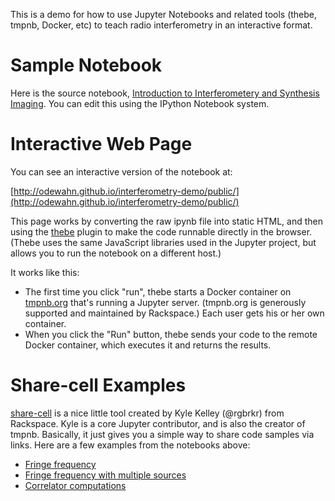 This is a demo for how to use Jupyter Notebooks and related tools (thebe, tmpnb, Docker, etc) to teach radio interferometry in an interactive format.

# Sample Notebook

Here is the source notebook, [Introduction to Interferometery and Synthesis Imaging](index.ipynb).  You can edit this using the IPython Notebook system.

# Interactive Web Page

You can see an interactive version of the notebook at:

[http://odewahn.github.io/interferometry-demo/public/](http://odewahn.github.io/interferometry-demo/public/)


This page works by converting the raw ipynb file into static HTML, and then using the [thebe](https://github.com/oreillymedia/thebe) plugin to make the code runnable directly in the browser.  (Thebe uses the same JavaScript libraries used in the Jupyter project, but allows you to run the notebook on a different host.) 

It works like this:

* The first time you click "run", thebe starts a Docker container on [tmpnb.org](tmpnb.org) that's running a Jupyter server.  (tmpnb.org is generously supported and maintained by Rackspace.)  Each user gets his or her own container.
* When you click the "Run" button, thebe sends your code to the remote Docker container, which executes it and returns the results.

# Share-cell Examples

[share-cell](https://github.com/rgbkrk/share-cell) is a nice little tool created by Kyle Kelley (@rgbrkr) from Rackspace.  Kyle is a core Jupyter contributor, and is also the creator of tmpnb.  Basically, it just gives you a simple way to share code samples via links.  Here are a few examples from the notebooks above:

* [Fringe frequency](http://odewahn.github.io/interferometry-demo/public/share-cell/?code=%09%0A%23%20Import%20some%20boilerplate%20libraries%0A%25matplotlib%20inline%0Afrom%20IPython.display%20import%20Image%0Afrom%20IPython.html.widgets%20import%20interact%0Afrom%20numpy%20import%20pi%2C%20cos%2C%20sin%0Aimport%20numpy%20as%20np%0Aimport%20pylab%20as%20plt%0Aimport%20seaborn%20as%20sns%0A%0Adef%20plot_fringe(bl_length%2C%20wavelength%2C%20source_spacing)%3A%0A%20%20%20%20%22%22%22%20Plot%20the%20fringe%20function%20for%20a%20baseline%20with%202%20sources%20(see%20Fig%201)%0A%0A%20%20%20%20bl_length%3A%20%20%20%20%20%20distance%20between%20antennas%2C%20in%20m%0A%20%20%20%20wavelength%3A%20%20%20%20%20wavelength%2C%20in%20m%0A%20%20%20%20source_spacing%3A%20distance%20between%20sources%2C%20in%20degrees%0A%20%20%20%20%22%22%22%0A%20%20%20%20theta%20%3D%20np.linspace(-np.pi%2C%20np.pi%2C%20401)%0A%20%20%20%20l%20%3D%20sin(theta)%0A%20%20%20%20l_spc%20%3D%20sin(source_spacing%20%2F%2057.3)%0A%0A%20%20%20%20%23%20first%20baseline%0A%20%20%20%20F_src1_bl1%20%3D%20cos(2%20*%20pi%20*%20bl_length%20*%20l%20%2F%20wavelength)%0A%20%20%20%20F_src2_bl1%20%3D%20cos(2%20*%20pi%20*%20bl_length%20*%20(l%20-%20l_spc)%20%2F%20wavelength)%0A%20%20%20%20F_bl1%20%3D%20F_src1_bl1%20%2B%20F_src2_bl1%0A%0A%20%20%20%20%23%20second%20baseline%0A%20%20%20%20F_src1_bl2%20%3D%20cos(2%20*%20pi%20*%202%20*%20bl_length%20*%20l%20%2F%20wavelength)%0A%20%20%20%20F_src2_bl2%20%3D%20cos(2%20*%20pi%20*%202*%20bl_length%20*%20(l%20-%20l_spc)%20%2F%20wavelength)%0A%20%20%20%20F_bl2%20%3D%20F_src1_bl2%20%2B%20F_src2_bl2%0A%0A%20%20%20%20plt.plot(l%2C%20F_bl1%2C%20c%3D'%23cc0000'%2C%20label%3D%22Baseline%201-2%22)%0A%20%20%20%20plt.plot(l%2C%20F_bl2%2C%20c%3D'%230000cc'%2C%20label%3D%22Baseline%201-3%22)%0A%20%20%20%20plt.xlabel(%22%24sin(%5C%5Ctheta)%24%22)%0A%20%20%20%20plt.ylabel(%22Fringe%20amplitude%22)%0A%20%20%20%20plt.ylim(-2%2C%202)%0A%20%20%20%20plt.legend()%0A%0Af%20%3D%20interact(plot_fringe%2C%20bl_length%3D(1%2C%20100)%2C%20wavelength%3D(1%2C%20100)%2C%20source_spacing%3D(0%2C%2090))%0A%0A&kernel_name=python3)
* [Fringe frequency with multiple sources](http://odewahn.github.io/interferometry-demo/public/share-cell/?code=%09%0A%23%20Import%20some%20boilerplate%20libraries%0A%25matplotlib%20inline%0Afrom%20IPython.display%20import%20Image%0Afrom%20IPython.html.widgets%20import%20interact%0Afrom%20numpy%20import%20pi%2C%20cos%2C%20sin%0Aimport%20numpy%20as%20np%0Aimport%20pylab%20as%20plt%0Aimport%20seaborn%20as%20sns%0A%0Adef%20plot_fringe(bl_length%2C%20wavelength%2C%20source_spacing)%3A%0A%20%20%20%20%22%22%22%20Plot%20the%20fringe%20function%20for%20a%20baseline%20with%202%20sources%20(see%20Fig%201)%0A%0A%20%20%20%20bl_length%3A%20%20%20%20%20%20distance%20between%20antennas%2C%20in%20m%0A%20%20%20%20wavelength%3A%20%20%20%20%20wavelength%2C%20in%20m%0A%20%20%20%20source_spacing%3A%20distance%20between%20sources%2C%20in%20degrees%0A%20%20%20%20%22%22%22%0A%20%20%20%20theta%20%3D%20np.linspace(-np.pi%2C%20np.pi%2C%20401)%0A%20%20%20%20l%20%3D%20sin(theta)%0A%20%20%20%20l_spc%20%3D%20sin(source_spacing%20%2F%2057.3)%0A%0A%20%20%20%20%23%20first%20baseline%0A%20%20%20%20F_src1_bl1%20%3D%20cos(2%20*%20pi%20*%20bl_length%20*%20l%20%2F%20wavelength)%0A%20%20%20%20F_src2_bl1%20%3D%20cos(2%20*%20pi%20*%20bl_length%20*%20(l%20-%20l_spc)%20%2F%20wavelength)%0A%20%20%20%20F_bl1%20%3D%20F_src1_bl1%20%2B%20F_src2_bl1%0A%0A%20%20%20%20%23%20second%20baseline%0A%20%20%20%20F_src1_bl2%20%3D%20cos(2%20*%20pi%20*%202%20*%20bl_length%20*%20l%20%2F%20wavelength)%0A%20%20%20%20F_src2_bl2%20%3D%20cos(2%20*%20pi%20*%202*%20bl_length%20*%20(l%20-%20l_spc)%20%2F%20wavelength)%0A%20%20%20%20F_bl2%20%3D%20F_src1_bl2%20%2B%20F_src2_bl2%0A%0A%20%20%20%20plt.plot(l%2C%20F_bl1%2C%20c%3D'%23cc0000'%2C%20label%3D%22Baseline%201-2%22)%0A%20%20%20%20plt.plot(l%2C%20F_bl2%2C%20c%3D'%230000cc'%2C%20label%3D%22Baseline%201-3%22)%0A%20%20%20%20plt.xlabel(%22%24sin(%5C%5Ctheta)%24%22)%0A%20%20%20%20plt.ylabel(%22Fringe%20amplitude%22)%0A%20%20%20%20plt.ylim(-2%2C%202)%0A%20%20%20%20plt.legend()%0A%0Af%20%3D%20interact(plot_fringe%2C%20bl_length%3D(1%2C%20100)%2C%20wavelength%3D(1%2C%20100)%2C%20source_spacing%3D(0%2C%2090))&kernel_name=python3)
* [Correlator computations](http://odewahn.github.io/interferometry-demo/public/share-cell/?code=from%20IPython.html.widgets%20import%20interact%0Aimport%20numpy%20as%20np%0A%0Atflops_per_gpu%20%3D%201.5%20%20%20%20%20%23%20TFLOP%2Fs%20achievable%20on%20a%20single%20GPU%2C%20NVIDIA%20GTX960%0Acost_per_gpu%20%20%20%3D%20250.0%20%20%20%23%20Cost%20per%20GPU%0A%0Adef%20n_ops(bandwidth%2C%20n_ant)%3A%0A%20%20%20%20n_pol%20%3D%202%0A%20%20%20%20n_antpol%20%3D%20n_ant%20*%20n_pol%0A%20%20%20%20n_baselines%20%3D%20(n_antpol)%20*%20(n_antpol%20%2B%201)%20%2F%202%20%23%20Dual-pol%20%2B%20autocorrelations%0A%20%20%20%20mult_per_sec%20%3D%20n_baselines%20*%20bandwidth%0A%20%20%20%20tflops_per_sec%20%3D%20mult_per_sec%20%20*%205%20%2F%201e6%0A%20%20%20%20n_gpu%20%3D%20np.ceil(tflops_per_sec%20%2F%20tflops_per_gpu)%0A%0A%20%20%20%20to_print%20%3D%20%20%22Bandwidth%3A%20%20%20%20%20%20%20%20%20%20%20%20%20%20%20%20%20%20%20%20%20%25s%20MHz%5Cn%22%20%25%20bandwidth%0A%20%20%20%20to_print%20%2B%3D%20%22Number%20of%20antennas%3A%20%20%20%20%20%20%20%20%20%20%20%20%25i%5Cn%22%20%25%20n_ant%0A%20%20%20%20to_print%20%2B%3D%20%22Number%20of%20baselines%20(dualpol)%3A%20%25i%5Cn%22%20%25%20n_baselines%0A%20%20%20%20to_print%20%2B%3D%20%22Correlator%20computations%3A%20%20%20%20%20%20%20%252.3f%20TFLOP%2Fs%5Cn%22%20%25%20tflops_per_sec%0A%20%20%20%20to_print%20%2B%3D%20%22Number%20of%20GPUs%20required%3A%20%20%20%20%20%20%20%25i%5Cn%22%20%25%20n_gpu%0A%20%20%20%20to_print%20%2B%3D%20%22Cost%20to%20purchase%3A%20%20%20%20%20%20%20%20%20%20%20%20%20%20%24%25i%22%20%25%20(n_gpu%20*%20cost_per_gpu)%0A%20%20%20%20print(to_print)%0A%0Af%20%3D%20interact(n_ops%2C%20bandwidth%3D(1%2C%201e3)%2C%20n_ant%3D(2%2C%201024))&kernel_name=python3)